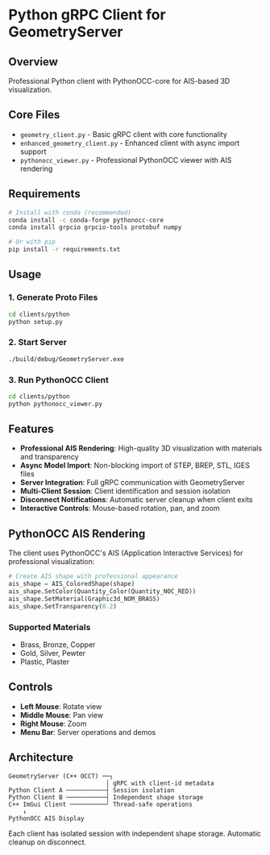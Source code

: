 # Python gRPC Client for GeometryServer

## Overview
Professional Python client with PythonOCC-core for AIS-based 3D visualization.

## Core Files
- `geometry_client.py` - Basic gRPC client with core functionality
- `enhanced_geometry_client.py` - Enhanced client with async import support
- `pythonocc_viewer.py` - Professional PythonOCC viewer with AIS rendering

## Requirements
```bash
# Install with conda (recommended)
conda install -c conda-forge pythonocc-core
conda install grpcio grpcio-tools protobuf numpy

# Or with pip
pip install -r requirements.txt
```

## Usage

### 1. Generate Proto Files
```bash
cd clients/python
python setup.py
```

### 2. Start Server
```bash
./build/debug/GeometryServer.exe
```

### 3. Run PythonOCC Client
```bash
cd clients/python
python pythonocc_viewer.py
```

## Features
- **Professional AIS Rendering**: High-quality 3D visualization with materials and transparency
- **Async Model Import**: Non-blocking import of STEP, BREP, STL, IGES files  
- **Server Integration**: Full gRPC communication with GeometryServer
- **Multi-Client Session**: Client identification and session isolation
- **Disconnect Notifications**: Automatic server cleanup when client exits
- **Interactive Controls**: Mouse-based rotation, pan, and zoom

## PythonOCC AIS Rendering
The client uses PythonOCC's AIS (Application Interactive Services) for professional visualization:

```python
# Create AIS shape with professional appearance
ais_shape = AIS_ColoredShape(shape)
ais_shape.SetColor(Quantity_Color(Quantity_NOC_RED))
ais_shape.SetMaterial(Graphic3d_NOM_BRASS)
ais_shape.SetTransparency(0.2)
```

### Supported Materials
- Brass, Bronze, Copper
- Gold, Silver, Pewter
- Plastic, Plaster

## Controls
- **Left Mouse**: Rotate view
- **Middle Mouse**: Pan view  
- **Right Mouse**: Zoom
- **Menu Bar**: Server operations and demos

## Architecture
```
GeometryServer (C++ OCCT) ──┐
                           │ gRPC with client-id metadata
Python Client A ───────────┤ Session isolation
Python Client B ───────────┤ Independent shape storage  
C++ ImGui Client ──────────┘ Thread-safe operations
    ↓
PythonOCC AIS Display
```

Each client has isolated session with independent shape storage. Automatic cleanup on disconnect.